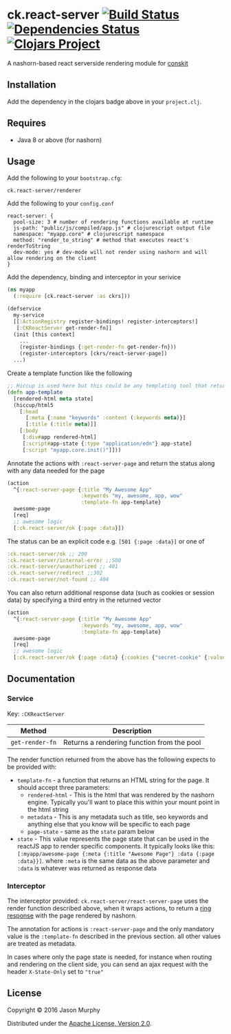 # ck.react-server [![Build Status](https://travis-ci.org/conskit/ck.react-server.svg?branch=master)](https://travis-ci.org/conskit/ck.react-server) [![Dependencies Status](https://jarkeeper.com/conskit/ck.react-server/status.svg)](https://jarkeeper.com/conskit/ck.react-server) [![Clojars Project](https://img.shields.io/clojars/v/ck.react-server.svg)](https://clojars.org/ck.react-server)

A nashorn-based react serverside rendering module for [conskit](https://github.com/conskit/conskit)

## Installation

Add the dependency in the clojars badge above in your `project.clj`.

## Requires
- Java 8 or above (for nashorn)

## Usage
Add the following to your `bootstrap.cfg`:

```
ck.react-server/renderer
```

Add the following to your `config.conf`

```properties
react-server: {
  pool-size: 3 # number of rendering functions available at runtime
  js-path: "public/js/compiled/app.js" # clojurescript output file
  namespace: "myapp.core" # clojurescript namespace  
  method: "render_to_string" # method that executes react's renderToString
  dev-mode: yes # dev-mode will not render using nashorn and will allow rendering on the client
}
```

Add the dependency, binding and interceptor in your serivice

```clojure
(ns myapp
  (:require [ck.react-server :as ckrs]))

(defservice
  my-service
  [[:ActionRegistry register-bindings! register-interceptors!]
   [:CKReactServer get-render-fn]]
  (init [this context]
    ...
    (register-bindings {:get-render-fn get-render-fn}))
    (register-interceptors [ckrs/react-server-page])
  ...)
```

Create a template function like the following

```clojure
;; Hiccup is used here but this could be any templating tool that returns HTML as a string
(defn app-template
  [rendered-html meta state]
  (hiccup/html5
    [:head
      [:meta {:name "keywords" :content (:keywords meta)}]
      [:title (:title meta)]]
    [:body
     [:div#app rendered-html]
     [:script#app-state {:type "application/edn"} app-state]
     [:script "myapp.core.init()"]]))
```

Annotate the actions with `:react-server-page` and return the status along with any data needed for the page

```clojure
(action
  ^{:react-server-page {:title "My Awesome App"
                        :keywords "my, awesome, app, wow"
                        :template-fn app-template}
  awesome-page
  [req]
  ;; awesome logic
  [:ck.react-server/ok {:page :data}])
```

The status can be an explicit code e.g. `[501 {:page :data}]` or one of 

```clojure
:ck.react-server/ok ;; 200
:ck.react-server/internal-error ;;500
:ck.react-server/unauthorized ;; 401
:ck.react-server/redirect ;;302
:ck.react-server/not-found ;; 404
```

You can also return additional response data (such as cookies or session data) by specifying a third entry in the returned vector

```clojure
(action
  ^{:react-server-page {:title "My Awesome App"
                        :keywords "my, awesome, app, wow"
                        :template-fn app-template}
  awesome-page
  [req]
  ;; awesome logic
  [:ck.react-server/ok {:page :data} {:cookies {"secret-cookie" {:value "emosewa"}}}])
```

## Documentation

### Service

Key: `:CKReactServer`

|Method | Description|
|----|---|
|`get-render-fn` | Returns a rendering function from the pool|

The render function returned from the above has the following expects to be provided with:

- `template-fn` - a function that returns an HTML string for the page. It should accept three parameters:
  - `rendered-html` - This is the html that was rendered by the nashorn engine. Typically you'll want to place this within your mount point in the html string
  - `metadata` - This is any metadata such as title, seo keywords and anything else that you know will be specific to each page
  - `page-state` - same as the `state` param below
- `state` - This value represents the page state that can be used in the reactJS app to render specific components. It typically looks like this: `[:myapp/awesome-page {:meta {:title "Awesome Page"} :data {:page :data}}]`. where `:meta` is the same data as the above parameter and `:data` is whatever was returned as response data 

### Interceptor

The interceptor provided: `ck.react-server/react-server-page` uses the render function described above, when it wraps actions, to return a [ring response](https://github.com/ring-clojure/ring/wiki/Creating-responses) with the page rendered by nashorn.

The annotation for actions is `:react-server-page` and the only mandatory value is the `:template-fn` described in the previous section. all other values are treated as metadata.

In cases where only the page state is needed, for instance when routing and rendering on the client side, you can send an ajax request with the header `X-State-Only` set to `"true"`


## License

Copyright © 2016 Jason Murphy

Distributed under the [Apache License, Version 2.0](http://www.apache.org/licenses/LICENSE-2.0.html).
